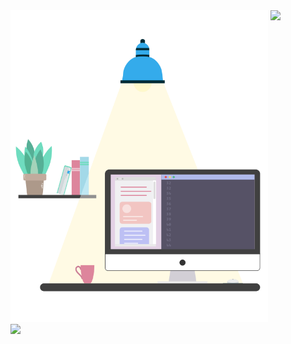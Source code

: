  <span align="left">
  <img src="https://raw.githubusercontent.com/Angelk90/angelk90/21efec6f86cd16a67ce6fde5ab6da152d2a4eedd/table.svg" width="412px" heigth="288px" />
  <span align="top">
   <img align="top" src="https://github-readme-stats.vercel.app/api/top-langs/?username=angelk90&layout=compact&show_icons=true&title_color=ffffff&icon_color=34abeb&text_color=daf7dc&bg_color=002b36" /><br />
   <img align="top" src="https://github-readme-stats.vercel.app/api?username=angelk90&show_icons=true&title_color=ffffff&icon_color=34abeb&text_color=daf7dc&bg_color=002b36&hide=prs,issues,contribs" />
   </div>
</div>
